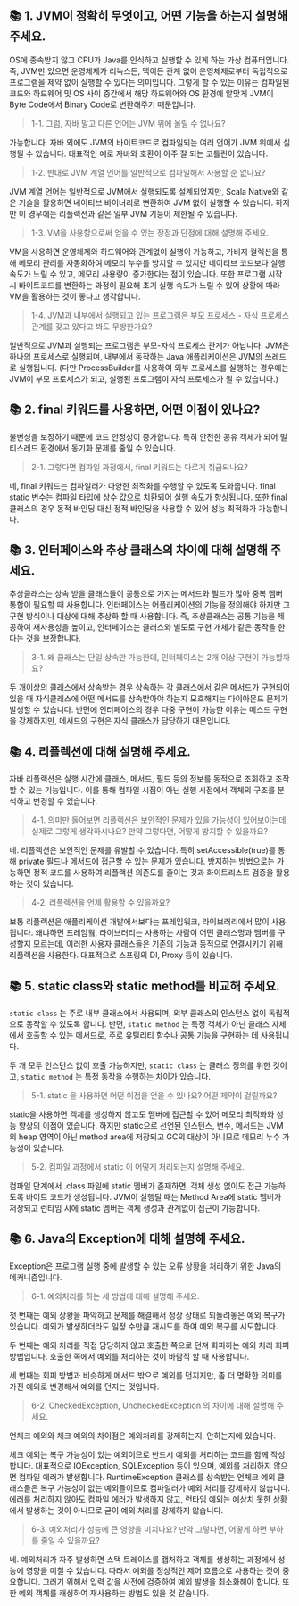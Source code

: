 ## 📚 1. JVM이 정확히 무엇이고, 어떤 기능을 하는지 설명해 주세요.
OS에 종속받지 않고 CPU가 Java를 인식하고 실행할 수 있게 하는 가상 컴퓨터입니다. 즉, JVM만 있으면 운영체제가 리눅스든, 맥이든 관계 없이 운영체제로부터 독립적으로 프로그램을 제약 없이 실행할 수 있다는 의미입니다. 그렇게 할 수 있는 이유는 컴파일된 코드와 하드웨어 및 OS 사이 중간에서 해당 하드웨어와 OS 환경에 알맞게 JVM이 Byte Code에서 Binary Code로 변환해주기 때문입니다.

> 1-1. 그럼, 자바 말고 다른 언어는 JVM 위에 올릴 수 없나요?

가능합니다. 자바 외에도 JVM의 바이트코드로 컴파일되는 여러 언어가 JVM 위에서 실행될 수 있습니다. 대표적인 예로 자바와 호환이 아주 잘 되는 코틀린이 있습니다. 

> 1-2. 반대로 JVM 계열 언어를 일반적으로 컴파일해서 사용할 순 없나요?

JVM 계열 언어는 일반적으로 JVM에서 실행되도록 설계되었지만, Scala Native와 같은 기술을 활용하면 네이티브 바이너리로 변환하여 JVM 없이 실행할 수 있습니다. 하지만 이 경우에는 리플랙션과 같은 일부 JVM 기능이 제한될 수 있습니다.

> 1-3. VM을 사용함으로써 얻을 수 있는 장점과 단점에 대해 설명해 주세요.

VM을 사용하면 운영체제와 하드웨어와 관계없이 실행이 가능하고, 가비지 컬렉션을 통해 메모리 관리를 자동화하여 메모리 누수를 방지할 수 있지만 네이티브 코드보다 실행 속도가 느릴 수 있고, 메모리 사용량이 증가한다는 점이 있습니다. 또한 프로그램 시작 시 바이트코드를 변환하는 과정이 필요해 초기 실행 속도가 느릴 수 있어 상황에 따라 VM을 활용하는 것이 좋다고 생각합니다.

> 1-4. JVM과 내부에서 실행되고 있는 프로그램은 부모 프로세스 - 자식 프로세스 관계를 갖고 있다고 봐도 무방한가요?

일반적으로 JVM과 실행되는 프로그램은 부모-자식 프로세스 관계가 아닙니다. JVM은 하나의 프로세스로 실행되며, 내부에서 동작하는 Java 애플리케이션은 JVM의 쓰레드로 실행됩니다. 
(다만 ProcessBuilder를 사용하여 외부 프로세스를 실행하는 경우에는 JVM이 부모 프로세스가 되고, 실행된 프로그램이 자식 프로세스가 될 수 있습니다.)

## 📚 2. final 키워드를 사용하면, 어떤 이점이 있나요?
불변성을 보장하기 때문에 코드 안정성이 증가합니다. 특히 안전한 공유 객체가 되어 멀티스레드 환경에서 동기화 문제를 줄일 수 있습니다.

> 2-1. 그렇다면 컴파일 과정에서, final 키워드는 다르게 취급되나요?

네, final 키워드는 컴파일러가 다양한 최적화를 수행할 수 있도록 도와줍니다.  final static 변수는 컴파일 타입에 상수 값으로 치환되어 실행 속도가 향상됩니다. 또한 final 클래스의 경우 동적 바인딩 대신 정적 바인딩을 사용할 수 있어 성능 최적화가 가능합니다.

## 📚 3. 인터페이스와 추상 클래스의 차이에 대해 설명해 주세요.
추상클래스는 상속 받을 클래스들이 공통으로 가지는 메서드와 필드가 많아 중복 멤버 통합이 필요할 때 사용합니다. 인터페이스는 어플리케이션의 기능을 정의해야 하지만 그 구현 방식이나 대상에 대해 추상화 할 때 사용합니다. 즉, 추상클래스는 공통 기능을 제공하여 재사용성을 높이고, 인터페이스는 클래스와 별도로 구현 개체가 같은 동작을 한다는 것을 보장합니다.

> 3-1. 왜 클래스는 단일 상속만 가능한데, 인터페이스는 2개 이상 구현이 가능할까요?

두 개이상의 클래스에서 상속받는 경우 상속하는 각 클래스에서 같은 메서드가 구현되어 있을 때 자식클래스에 어떤 메서드를 상속받아야 하는지 모호해지는 다이아몬드 문제가 발생할 수 있습니다. 반면에 인터페이스의 경우 다중 구현이 가능한 이유는 메스드 구현을 강제하지만, 메서드의 구현은 자식 클래스가 담당하기 때문입니다. 

## 📚 4. 리플렉션에 대해 설명해 주세요.
자바 리플랙션은 실행 시간에 클래스, 메서드, 필드 등의 정보를 동적으로 조회하고 조작할 수 있는 기능입니다. 이를 통해 컴파일 시점이 아닌 실행 시점에서 객체의 구조를 분석하고 변경할 수 있습니다.

> 4-1. 의미만 들어보면 리플렉션은 보안적인 문제가 있을 가능성이 있어보이는데, 실제로 그렇게 생각하시나요? 만약 그렇다면, 어떻게 방지할 수 있을까요?

네. 리플랙션은 보안적인 문제를 유발할 수 있습니다. 특히 setAccessible(true)를 통해 private 필드나 메서드에 접근할 수 있는 문제가 있습니다. 방지하는 방법으로는 가능하면 정적 코드를 사용하여 리플랙션 의존도를 줄이는 것과 화이트리스트 검증을 활용하는 것이 있습니다.

> 4-2. 리플렉션을 언제 활용할 수 있을까요?

보통 리플랙션은 애플리케이션 개발에서보다는 프레임워크, 라이브러리에서 많이 사용됩니다. 왜냐하면 프레임웤, 라이브러리는 사용하는 사람이 어떤 클래스명과 멤버를 구성할지 모르는데, 이러한 사용자 클래스들은 기존의 기능과 동적으로 연결시키기 위해 리플랙션을 사용한다. 대표적으로 스프링의 DI, Proxy 등이 있습니다.

## 📚 5. static class와 static method를 비교해 주세요.
`static class` 는 주로 내부 클래스에서 사용되며, 외부 클래스의 인스턴스 없이 독립적으로 동작할 수 있도록 합니다. 반면, `static method` 는 특정 객체가 아닌 클래스 자체에서 호출할 수 있는 메서드로, 주로 유틸리티 함수나 공통 기능을 구현하는 데 사용됩니다.

두 개 모두 인스턴스 없이 호출 가능하지만, `static class` 는 클래스 정의를 위한 것이고, `static method` 는 특정 동작을 수행하는 차이가 있습니다.

> 5-1. static 을 사용하면 어떤 이점을 얻을 수 있나요? 어떤 제약이 걸릴까요?

static을 사용하면 객체를 생성하지 않고도 멤버에 접근할 수 있어 메모리 최적화와 성능 향상의 이점이 있습니다. 하지만 static으로 선언된 인스턴스, 변수, 메서드는 JVM의 heap 영역이 아닌 method area에 저장되고 GC의 대상이 아니므로 메모리 누수 가능성이 있습니다.

> 5-2. 컴파일 과정에서 static 이 어떻게 처리되는지 설명해 주세요.

컴파일 단계에서 .class 파일에 static 멤버가 존재하면, 객체 생성 없이도 접근 가능하도록 바이트 코드가 생성됩니다. JVM이 실행될 때는 Method Area에 static 멤버가 저장되고 런타임 시에 static 멤버는 객체 생성과 관계없이 접근이 가능합니다.

## 📚 6. Java의 Exception에 대해 설명해 주세요.
Exception은 프로그램 실행 중에 발생할 수 있는 오류 상황을 처리하기 위한 Java의 메커니즘입니다.

> 6-1. 예외처리를 하는 세 방법에 대해 설명해 주세요.

첫 번째는 예외 상황을 파악하고 문제를 해결해서 정상 상태로 되돌려놓은 예외 복구가 있습니다. 예외가 발생하더라도 일정 수만큼 재시도를 하여 예외 복구를 시도합니다. 

두 번째는 예외 처리를 직접 담당하지 않고 호출한 쪽으로 던져 회피하는 예외 처리 회피 방법입니다. 호출한 쪽에서 예외를 처리하는 것이 바람직 할 때 사용합니다. 

세 번째는 회피 방법과 비슷하게 메서드 밖으로 예외를 던지지만, 좀 더 명확한 의미를 가진 예외로 변경해서 예외를 던지는 것입니다.

> 6-2. CheckedException, UncheckedException 의 차이에 대해 설명해 주세요.

언체크 예외와 체크 예외의 차이점은 예외처리를 강제하는지, 안하는지에 있습니다.

체크 예외는 복구 가능성이 있는 예외이므로 반드시 예외를 처리하는 코드를 함께 작성합니다. 대표적으로 IOException, SQLException 등이 있으며, 예외를 처리하지 않으면 컴파일 에러가 발생합니다.
RuntimeException 클래스를 상속받는 언체크 예외 클래스들은 복구 가능성이 없는 예외들이므로 컴파일러가 예외 처리를 강제하지 않습니다. 에러를 처리하지 않아도 컴파일 에러가 발생하지 않고, 런타임 예외는 예상치 못한 상황에서 발생하는 것이 아니므로 굳이 예외 처리를 강제하지 않습니다.

> 6-3. 예외처리가 성능에 큰 영향을 미치나요? 만약 그렇다면, 어떻게 하면 부하를 줄일 수 있을까요?

네. 예외처리가 자주 발생하면 스택 트레이스를 캡처하고 객체를 생성하는 과정에서 성능에 영향을 미칠 수 있습니다. 따라서 예외를 정상적인 제어 흐름으로 사용하는 것이 중요합니다. 그러기 위해서 입력 값을 사전에 검증하여 예외 발생을 최소화해야 합니다. 또한 예외 객체를 캐싱하여 재사용하는 방법도 있을 것 같습니다.

